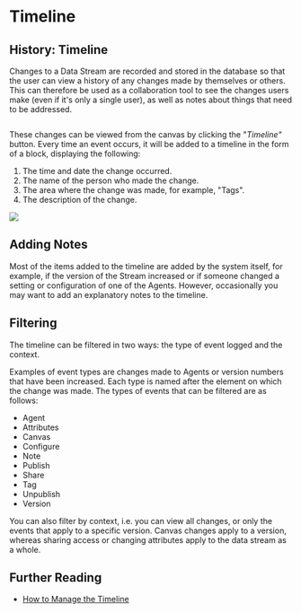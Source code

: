 # Timeline

## History: Timeline

Changes to a Data Stream are recorded and stored in the database so that the user can view a history of any changes made by themselves or others. This can therefore be used as a collaboration tool to see the changes users make (even if it's only a single user), as well as notes about things that need to be addressed.

<figure><img src="images/timeline.png" alt=""><figcaption></figcaption></figure>

These changes can be viewed from the canvas by clicking the "_Timeline"_ button. Every time an event occurs, it will be added to a timeline in the form of a block, displaying the following:

1. The time and date the change occurred.
2. The name of the person who made the change.
3. The area where the change was made, for example, "Tags".
4. The description of the change.

![](images/timeline-explained.png)

## Adding Notes

Most of the items added to the timeline are added by the system itself, for example, if the version of the Stream increased or if someone changed a setting or configuration of one of the Agents. However, occasionally you may want to add an explanatory notes to the timeline.&#x20;

## Filtering

The timeline can be filtered in two ways: the type of event logged and the context.&#x20;

Examples of event types are changes made to Agents or version numbers that have been increased. Each type is named after the element on which the change was made. The types of events that can be filtered are as follows:

* Agent
* Attributes
* Canvas
* Configure
* Note
* Publish
* Share
* Tag
* Unpublish
* Version

You can also filter by context, i.e. you can view all changes, or only the events that apply to a specific version. Canvas changes apply to a version, whereas sharing access or changing attributes apply to the data stream as a whole.

## Further Reading

* [How to Manage the Timeline](../../how-tos/data-streams/use-the-timeline.md)
